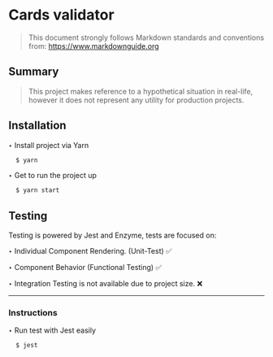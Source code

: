 # Cards validator
> This document strongly follows Markdown standards and conventions from: https://www.markdownguide.org

## Summary
> This project makes reference to a hypothetical situation in real-life, however it does not represent any utility for production projects. 

## Installation

‣ Install project via Yarn

```bash
  $ yarn
```

‣ Get to run the project up

```bash
  $ yarn start
```

## Testing

Testing is powered by Jest and Enzyme, tests are focused on:

‣ Individual Component Rendering. (Unit-Test) ✅

‣ Component Behavior (Functional Testing) ✅

‣ Integration Testing is not available due to project size. ❌


------

### Instructions

‣ Run test with Jest easily

```bash
  $ jest
```

